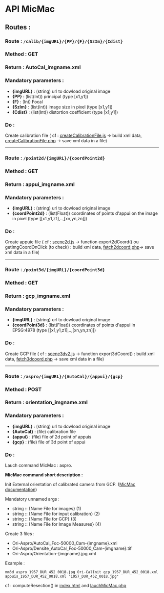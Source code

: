 # API MicMac

## Routes :
### Route : `/calib/{imgURL}/{PP}/{F}/{SzIm}/{Cdist}`
### Method : **GET**
### Return : AutoCal_imgname.xml
### Mandatory parameters :
- **{imgURL}** : (string) url to dowload original image
- **{PP}** : (list(Int)) principal (type [x1,y1])
- **{F}** : (Int) Focal 
- **{SzIm}** : (list(Int)) image size in pixel (type [x1,y1])
- **{Cdist}** : (list(Int)) distortion coefficient (type [x1,y1])
### Do :
Create calibration file ( cf : [createCalibrationFile.js](https://github.com/ThomasDBM/alegoria/blob/clean2/js/createCalibrationFile.js) -> build xml data, [createCalibrationFile.php](https://github.com/ThomasDBM/alegoria/blob/clean2/php/createCalibrationFile.php) -> save xml data in a file)
- - - 
### Route : `/point2d/{imgURL}/{coordPoint2d}`
### Method : **GET**
### Return : appui_imgname.xml
### Mandatory parameters :
- **{imgURL}** : (string) url to dowload original image
- **{coordPoint2d}** : (list(Float)) coordinates of points d'appui on the image in pixel (type [[x1,y1,z1],..,[xn,yn,zn]])
### Do :
Create appuie file ( cf : [scene2d.js](https://github.com/ThomasDBM/alegoria/blob/clean2/js/scene2d.js) -> function export2dCoord() ou getImgCoordOnClick (to check) : build xml data, [fetch2dcoord.php](https://github.com/ThomasDBM/alegoria/blob/clean2/php/fetch2dcoord.php)-> save xml data in a file)
- - - 
### Route : `/point3d/{imgURL}/{coordPoint3d}`
### Method : **GET**
### Return : gcp_imgname.xml
### Mandatory parameters :
- **{imgURL}** : (string) url to dowload original image
- **{coordPoint3d}** : (list(Float)) coordinates of points d'appui in EPSG:4978 (type [[x1,y1,z1],..,[xn,yn,zn]])
### Do :
Create GCP file ( cf : [scene3dv2.js](https://github.com/ThomasDBM/alegoria/blob/clean2/js/scene3dv2.js) -> function export3dCoord() : build xml data, [fetch3dcoord.php](https://github.com/ThomasDBM/alegoria/blob/clean2/php/fetch3dcoord.php) -> save xml data in a file) 
- - -    
### Route : `/aspro/{imgURL}/{AutoCal}/{appui}/{gcp}`
### Method : **POST**
### Return : orientation_imgname.xml
### Mandatory parameters :
- **{imgURL}** : (string) url to dowload original image
- **{AutoCal}** : (file) calibration file
- **{appui}** : (file) file of 2d point of appuis
- **{gcp}** : (file) file of 3d point of appui
### Do :
Lauch command MicMac : aspro.

**MicMac command short description :**

Init External orientation of calibrated camera from GCP. ([MicMac documentation](https://micmac.ensg.eu/index.php/Aspro))

Mandatory unnamed args :
* string :: {Name File for images} (1)
* string :: {Name File for input calibration} (2)
* string :: {Name File for GCP} (3)
* string :: {Name File for Image Measures} (4)

Create 3 files :
- Ori-Aspro/AutoCal_Foc-50000_Cam-{imgname}.xml
- Ori-Aspro/Densite_AutoCal_Foc-50000_Cam-{imgname}.tif
- Ori-Aspro/Orientation-{imgname}.jpg.xml


Example :
```
mm3d aspro 1957_DUR_452_0018.jpg Ori-CalInit gcp_1957_DUR_452_0018.xml appuis_1957_DUR_452_0018.xml "1957_DUR_452_0018.jpg"
```

cf : computeResection() in [index.html](https://github.com/ThomasDBM/alegoria/blob/clean2/index.html) and [lauchMicMac.php](https://github.com/ThomasDBM/alegoria/blob/clean2/php/launchMicMac.php)